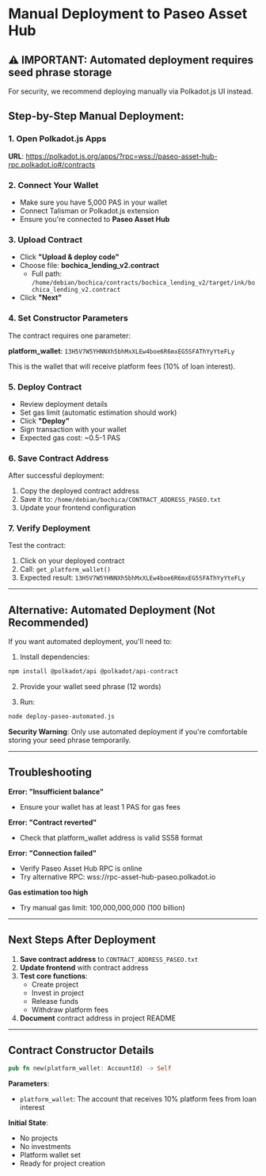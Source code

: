 # Manual Deployment to Paseo Asset Hub

## ⚠️ IMPORTANT: Automated deployment requires seed phrase storage
For security, we recommend deploying manually via Polkadot.js UI instead.

## Step-by-Step Manual Deployment:

### 1. Open Polkadot.js Apps
**URL**: https://polkadot.js.org/apps/?rpc=wss://paseo-asset-hub-rpc.polkadot.io#/contracts

### 2. Connect Your Wallet
- Make sure you have 5,000 PAS in your wallet
- Connect Talisman or Polkadot.js extension
- Ensure you're connected to **Paseo Asset Hub**

### 3. Upload Contract
- Click **"Upload & deploy code"**
- Choose file: **bochica_lending_v2.contract**
  - Full path: `/home/debian/bochica/contracts/bochica_lending_v2/target/ink/bochica_lending_v2.contract`
- Click **"Next"**

### 4. Set Constructor Parameters
The contract requires one parameter:

**platform_wallet**: `13H5V7W5YHNNXh5bhMxXLEw4boe6R6mxEG5SFAThYyYteFLy`

This is the wallet that will receive platform fees (10% of loan interest).

### 5. Deploy Contract
- Review deployment details
- Set gas limit (automatic estimation should work)
- Click **"Deploy"**
- Sign transaction with your wallet
- Expected gas cost: ~0.5-1 PAS

### 6. Save Contract Address
After successful deployment:
1. Copy the deployed contract address
2. Save it to: `/home/debian/bochica/CONTRACT_ADDRESS_PASEO.txt`
3. Update your frontend configuration

### 7. Verify Deployment
Test the contract:
1. Click on your deployed contract
2. Call: `get_platform_wallet()`
3. Expected result: `13H5V7W5YHNNXh5bhMxXLEw4boe6R6mxEG5SFAThYyYteFLy`

---

## Alternative: Automated Deployment (Not Recommended)

If you want automated deployment, you'll need to:

1. Install dependencies:
```bash
npm install @polkadot/api @polkadot/api-contract
```

2. Provide your wallet seed phrase (12 words)

3. Run:
```bash
node deploy-paseo-automated.js
```

**Security Warning**: Only use automated deployment if you're comfortable storing your seed phrase temporarily.

---

## Troubleshooting

**Error: "Insufficient balance"**
- Ensure your wallet has at least 1 PAS for gas fees

**Error: "Contract reverted"**
- Check that platform_wallet address is valid SS58 format

**Error: "Connection failed"**
- Verify Paseo Asset Hub RPC is online
- Try alternative RPC: wss://rpc-asset-hub-paseo.polkadot.io

**Gas estimation too high**
- Try manual gas limit: 100,000,000,000 (100 billion)

---

## Next Steps After Deployment

1. **Save contract address** to `CONTRACT_ADDRESS_PASEO.txt`
2. **Update frontend** with contract address
3. **Test core functions**:
   - Create project
   - Invest in project
   - Release funds
   - Withdraw platform fees
4. **Document** contract address in project README

---

## Contract Constructor Details

```rust
pub fn new(platform_wallet: AccountId) -> Self
```

**Parameters**:
- `platform_wallet`: The account that receives 10% platform fees from loan interest

**Initial State**:
- No projects
- No investments
- Platform wallet set
- Ready for project creation
